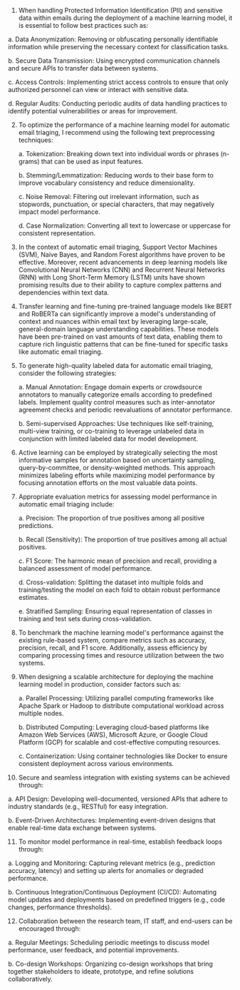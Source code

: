  1. When handling Protected Information Identification (PII) and sensitive data within emails during the deployment of a machine learning model, it is essential to follow best practices such as:

   a. Data Anonymization: Removing or obfuscating personally identifiable information while preserving the necessary context for classification tasks.
   
   b. Secure Data Transmission: Using encrypted communication channels and secure APIs to transfer data between systems.
   
   c. Access Controls: Implementing strict access controls to ensure that only authorized personnel can view or interact with sensitive data.
   
   d. Regular Audits: Conducting periodic audits of data handling practices to identify potential vulnerabilities or areas for improvement.

2. To optimize the performance of a machine learning model for automatic email triaging, I recommend using the following text preprocessing techniques:

   a. Tokenization: Breaking down text into individual words or phrases (n-grams) that can be used as input features.
   
   b. Stemming/Lemmatization: Reducing words to their base form to improve vocabulary consistency and reduce dimensionality.
   
   c. Noise Removal: Filtering out irrelevant information, such as stopwords, punctuation, or special characters, that may negatively impact model performance.
   
   d. Case Normalization: Converting all text to lowercase or uppercase for consistent representation.

3. In the context of automatic email triaging, Support Vector Machines (SVM), Naive Bayes, and Random Forest algorithms have proven to be effective. Moreover, recent advancements in deep learning models like Convolutional Neural Networks (CNN) and Recurrent Neural Networks (RNN) with Long Short-Term Memory (LSTM) units have shown promising results due to their ability to capture complex patterns and dependencies within text data.

4. Transfer learning and fine-tuning pre-trained language models like BERT and RoBERTa can significantly improve a model's understanding of context and nuances within email text by leveraging large-scale, general-domain language understanding capabilities. These models have been pre-trained on vast amounts of text data, enabling them to capture rich linguistic patterns that can be fine-tuned for specific tasks like automatic email triaging.

5. To generate high-quality labeled data for automatic email triaging, consider the following strategies:

   a. Manual Annotation: Engage domain experts or crowdsource annotators to manually categorize emails according to predefined labels. Implement quality control measures such as inter-annotator agreement checks and periodic reevaluations of annotator performance.
   
   b. Semi-supervised Approaches: Use techniques like self-training, multi-view training, or co-training to leverage unlabeled data in conjunction with limited labeled data for model development.

6. Active learning can be employed by strategically selecting the most informative samples for annotation based on uncertainty sampling, query-by-committee, or density-weighted methods. This approach minimizes labeling efforts while maximizing model performance by focusing annotation efforts on the most valuable data points.

7. Appropriate evaluation metrics for assessing model performance in automatic email triaging include:

   a. Precision: The proportion of true positives among all positive predictions.
   
   b. Recall (Sensitivity): The proportion of true positives among all actual positives.
   
   c. F1 Score: The harmonic mean of precision and recall, providing a balanced assessment of model performance.
   
   d. Cross-validation: Splitting the dataset into multiple folds and training/testing the model on each fold to obtain robust performance estimates.
   
   e. Stratified Sampling: Ensuring equal representation of classes in training and test sets during cross-validation.

8. To benchmark the machine learning model's performance against the existing rule-based system, compare metrics such as accuracy, precision, recall, and F1 score. Additionally, assess efficiency by comparing processing times and resource utilization between the two systems.

9. When designing a scalable architecture for deploying the machine learning model in production, consider factors such as:

   a. Parallel Processing: Utilizing parallel computing frameworks like Apache Spark or Hadoop to distribute computational workload across multiple nodes.
   
   b. Distributed Computing: Leveraging cloud-based platforms like Amazon Web Services (AWS), Microsoft Azure, or Google Cloud Platform (GCP) for scalable and cost-effective computing resources.
   
   c. Containerization: Using container technologies like Docker to ensure consistent deployment across various environments.

10. Secure and seamless integration with existing systems can be achieved through:

   a. API Design: Developing well-documented, versioned APIs that adhere to industry standards (e.g., RESTful) for easy integration.
   
   b. Event-Driven Architectures: Implementing event-driven designs that enable real-time data exchange between systems.

11. To monitor model performance in real-time, establish feedback loops through:

   a. Logging and Monitoring: Capturing relevant metrics (e.g., prediction accuracy, latency) and setting up alerts for anomalies or degraded performance.
   
   b. Continuous Integration/Continuous Deployment (CI/CD): Automating model updates and deployments based on predefined triggers (e.g., code changes, performance thresholds).

12. Collaboration between the research team, IT staff, and end-users can be encouraged through:

   a. Regular Meetings: Scheduling periodic meetings to discuss model performance, user feedback, and potential improvements.
   
   b. Co-design Workshops: Organizing co-design workshops that bring together stakeholders to ideate, prototype, and refine solutions collaboratively.